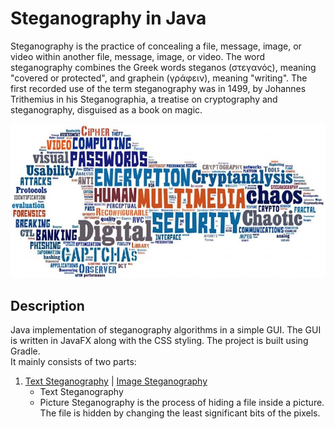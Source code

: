 # Steganography in Java 

Steganography is the practice of concealing a file, message, image, or video within another file, message, image, or video. The word steganography combines the Greek words steganos (στεγανός), meaning "covered or protected", and graphein (γράφειν), meaning "writing". The first recorded use of the term steganography was in 1499, by Johannes Trithemius in his Steganographia, a treatise on cryptography and steganography, disguised as a book on magic. 

![steg.jpeg](src/main/resources/project/steganography/images/steg.jpeg)

## Description

Java implementation of steganography algorithms in a simple GUI. The GUI is written in JavaFX along with the CSS styling. The project is built using Gradle.  
It mainly consists of two parts: 
<ol>
    <li>
        <a href="" > Text Steganography</a> | <a href="" > Image Steganography</a> 
        <ul>
             <li>Text Steganography  </li>
        </ul>
        <ul>
             <li>Picture Steganography is the process of hiding a file inside a picture. The file is hidden by changing the least significant bits of the pixels. </li>
        </ul>
    </li>
</ol>

